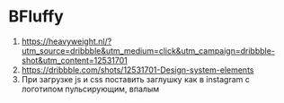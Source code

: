 # BFluffy


1. https://heavyweight.nl/?utm_source=dribbble&utm_medium=click&utm_campaign=dribbble-shot&utm_content=12531701
2. https://dribbble.com/shots/12531701-Design-system-elements
3. При загрузке js и css поставить заглушку как в instagram с логотипом пульсирующим, впалым
